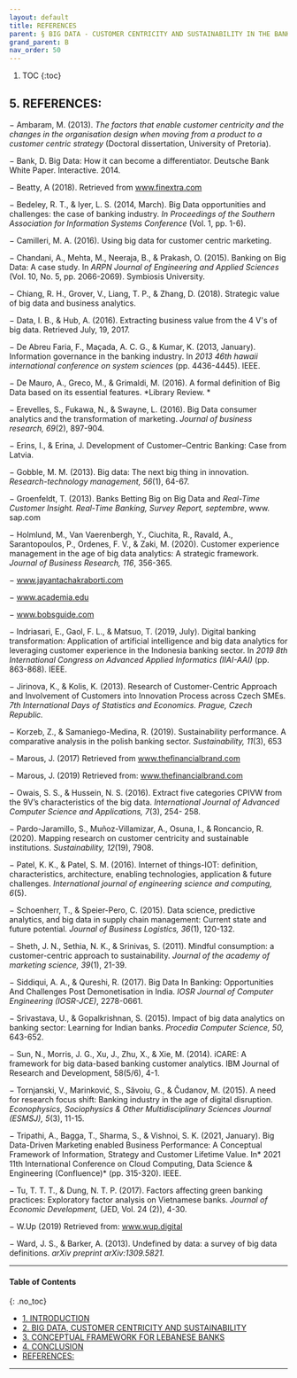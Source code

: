 ```yaml
---
layout: default
title: REFERENCES 
parent: § BIG DATA - CUSTOMER CENTRICITY AND SUSTAINABILITY IN THE BANKING INDUSTRY   
grand_parent: B 
nav_order: 50 
---
```

<style>
.dont-break-out {
  /* These are technically the same, but use both */
  overflow-wrap: break-word;
  word-wrap: break-word;

     -ms-word-break: break-all;
  /* This is the dangerous one in WebKit, as it breaks things wherever */
  word-break: break-all;
  /* Instead use this non-standard one: */
  word-break: break-word;
}

.youtube-container {
    position: relative;
    width: 100%;
    height: 0;
    padding-bottom: 56.25%;
}
.youtube-video {
    position: absolute;
    top: 0;
    left: 0;
    width: 100%;
    height: 100%;
}

</style>

<div class="dont-break-out" markdown="1">

1. TOC
{:toc}

## 5. REFERENCES:
− Ambaram, M. (2013). *The factors that enable customer centricity and the changes in the organisation design when moving from a product to a customer centric strategy* (Doctoral dissertation, University of Pretoria).

− Bank, D. Big Data: How it can become a differentiator. Deutsche Bank White Paper. Interactive. 2014. 

− Beatty, A (2018). Retrieved from www.finextra.com 

− Bedeley, R. T., & Iyer, L. S. (2014, March). Big Data opportunities and challenges: the case of banking industry. *In Proceedings of the Southern Association for Information Systems Conference* (Vol. 1, pp. 1-6). 

− Camilleri, M. A. (2016). Using big data for customer centric marketing. 

− Chandani, A., Mehta, M., Neeraja, B., & Prakash, O. (2015). Banking on Big Data: A case study. In *ARPN Journal of Engineering and Applied Sciences* (Vol. 10, No. 5, pp. 2066-2069). Symbiosis University. 

− Chiang, R. H., Grover, V., Liang, T. P., & Zhang, D. (2018). Strategic value of big data and business analytics. 

− Data, I. B., & Hub, A. (2016). Extracting business value from the 4 V's of big data. Retrieved July, 19, 2017. 

− De Abreu Faria, F., Maçada, A. C. G., & Kumar, K. (2013, January). Information governance in the banking industry. In *2013 46th hawaii international conference on system sciences* (pp. 4436-4445). IEEE. 

− De Mauro, A., Greco, M., & Grimaldi, M. (2016). A formal definition of Big Data based on its essential features. *Library Review. *

− Erevelles, S., Fukawa, N., & Swayne, L. (2016). Big Data consumer analytics and the transformation of marketing. *Journal of business research, 69*(2), 897-904.

− Erins, I., & Erina, J. Development of Customer–Centric Banking: Case from Latvia. 

− Gobble, M. M. (2013). Big data: The next big thing in innovation. *Research-technology management, 56*(1), 64-67. 

− Groenfeldt, T. (2013). Banks Betting Big on Big Data and *Real-Time Customer Insight. Real-Time Banking, Survey Report, septembre*, www. sap.com 

− Holmlund, M., Van Vaerenbergh, Y., Ciuchita, R., Ravald, A., Sarantopoulos, P., Ordenes, F. V., & Zaki, M. (2020). Customer experience management in the age of big data analytics: A strategic framework. *Journal of Business Research, 116*, 356-365.

− www.jayantachakraborti.com 

− www.academia.edu 

− www.bobsguide.com 

− Indriasari, E., Gaol, F. L., & Matsuo, T. (2019, July). Digital banking transformation: Application of artificial intelligence and big data analytics for leveraging customer experience in the Indonesia banking sector. In *2019 8th International Congress on Advanced Applied Informatics (IIAI-AAI)* (pp. 863-868). IEEE. 

− Jirinova, K., & Kolis, K. (2013). Research of Customer-Centric Approach and Involvement of Customers into Innovation Process across Czech SMEs. *7th International Days of Statistics and Economics. Prague, Czech Republic.* 

− Korzeb, Z., & Samaniego-Medina, R. (2019). Sustainability performance. A comparative analysis in the polish banking sector. *Sustainability, 11*(3), 653 

− Marous, J. (2017) Retrieved from www.thefinancialbrand.com 

− Marous, J. (2019) Retrieved from: www.thefinancialbrand.com 

− Owais, S. S., & Hussein, N. S. (2016). Extract five categories CPIVW from the 9V’s characteristics of the big data. *International Journal of Advanced Computer Science and Applications, 7*(3), 254- 258. 

− Pardo-Jaramillo, S., Muñoz-Villamizar, A., Osuna, I., & Roncancio, R. (2020). Mapping research on customer centricity and sustainable institutions. *Sustainability, 12*(19), 7908.

− Patel, K. K., & Patel, S. M. (2016). Internet of things-IOT: definition, characteristics, architecture, enabling technologies, application & future challenges. *International journal of engineering science and computing, 6*(5). 

− Schoenherr, T., & Speier-Pero, C. (2015). Data science, predictive analytics, and big data in supply chain management: Current state and future potential. *Journal of Business Logistics, 36*(1), 120-132. 

− Sheth, J. N., Sethia, N. K., & Srinivas, S. (2011). Mindful consumption: a customer-centric approach to sustainability. *Journal of the academy of marketing science, 39*(1), 21-39.

− Siddiqui, A. A., & Qureshi, R. (2017). Big Data In Banking: Opportunities And Challenges Post Demonetisation in India. *IOSR Journal of Computer Engineering (IOSR-JCE)*, 2278-0661. 

− Srivastava, U., & Gopalkrishnan, S. (2015). Impact of big data analytics on banking sector: Learning for Indian banks. *Procedia Computer Science, 50,* 643-652. 

− Sun, N., Morris, J. G., Xu, J., Zhu, X., & Xie, M. (2014). iCARE: A framework for big data-based banking customer analytics. IBM Journal of Research and Development, 58(5/6), 4-1. 

− Tornjanski, V., Marinković, S., Săvoiu, G., & Čudanov, M. (2015). A need for research focus shift: Banking industry in the age of digital disruption. *Econophysics, Sociophysics & Other Multidisciplinary Sciences Journal (ESMSJ), 5*(3), 11-15.

− Tripathi, A., Bagga, T., Sharma, S., & Vishnoi, S. K. (2021, January). Big Data-Driven Marketing enabled Business Performance: A Conceptual Framework of Information, Strategy and Customer Lifetime Value. In* 2021 11th International Conference on Cloud Computing, Data Science & Engineering (Confluence)* (pp. 315-320). IEEE. 

− Tu, T. T. T., & Dung, N. T. P. (2017). Factors affecting green banking practices: Exploratory factor analysis on Vietnamese banks. *Journal of Economic Development,* (JED, Vol. 24 (2)), 4-30. 

− W.Up (2019) Retrieved from: www.wup.digital 

− Ward, J. S., & Barker, A. (2013). Undefined by data: a survey of big data definitions. *arXiv preprint arXiv:1309.5821.*
***

#### Table of Contents
{: .no_toc}

<ul><li> <a href="/docs/B/BIG-DATA-CUSTOMER-CENTRICITY-AND-SUSTAINABILITY-IN-THE-BANKING-INDUSTRY-1/">
1. INTRODUCTION</a></li><li> <a href="/docs/B/BIG-DATA-CUSTOMER-CENTRICITY-AND-SUSTAINABILITY-IN-THE-BANKING-INDUSTRY-2/">
2. BIG DATA, CUSTOMER CENTRICITY AND SUSTAINABILITY</a></li><li> <a href="/docs/B/BIG-DATA-CUSTOMER-CENTRICITY-AND-SUSTAINABILITY-IN-THE-BANKING-INDUSTRY-3/">
3. CONCEPTUAL FRAMEWORK FOR LEBANESE BANKS</a></li><li> <a href="/docs/B/BIG-DATA-CUSTOMER-CENTRICITY-AND-SUSTAINABILITY-IN-THE-BANKING-INDUSTRY-4/">
4. CONCLUSION</a></li><li> <a href="/docs/B/BIG-DATA-CUSTOMER-CENTRICITY-AND-SUSTAINABILITY-IN-THE-BANKING-INDUSTRY-5/">
REFERENCES:</a></li></ul>

***

</div>
